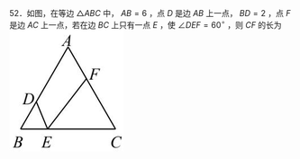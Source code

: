 52．如图，在等边 $\triangle A B C$ 中， $A B { = } 6$ ，点 $D$ 是边 $A B$ 上一点， $B D { = } 2$ ，点 $F$ 是边 $A C$ 上一点，若在边 $B C$ 上只有一点 $E$ ，使 $\angle D E F = 6 0 ^ { \circ }$ ，则 $C F$ 的长为
![](<../../qs_image_DB/专题1-2_一文吃透相似三角形12个模型·共14类题型（解析版）/444ec7a705e02e7a9a04667b34cad1abed33f51194e6bea95df25693413e095e.jpg>)

